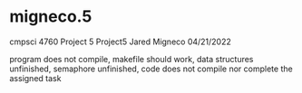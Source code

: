 # migneco.5
cmpsci 4760 Project 5
Project5
Jared Migneco
04/21/2022

program does not compile, makefile should work, data structures unfinished, semaphore unfinished, code does not compile nor complete the assigned task

